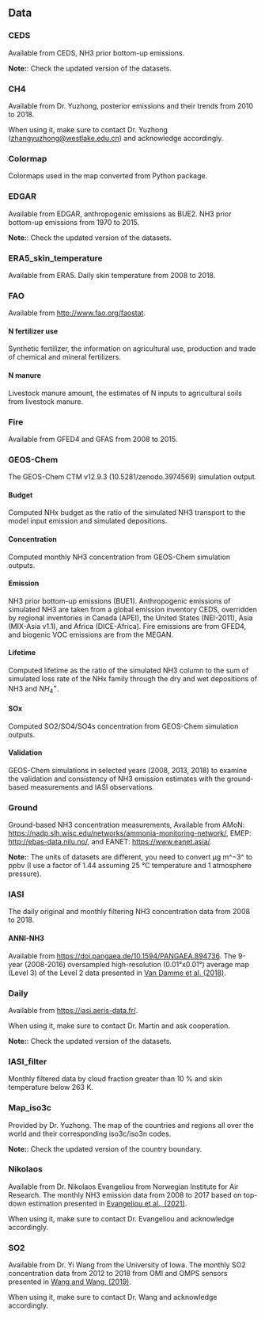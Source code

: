 ## Data

### CEDS

Available from CEDS, NH3 prior bottom-up emissions.

**Note:**: Check the updated version of the datasets.

### CH4

Available from Dr. Yuzhong, posterior emissions and their trends from 2010 to 2018.

When using it, make sure to contact Dr. Yuzhong (zhangyuzhong@westlake.edu.cn) and acknowledge accordingly.

### Colormap

Colormaps used in the map converted from Python package.

### EDGAR

Available from EDGAR, anthropogenic emissions as BUE2. NH3 prior bottom-up emissions from 1970 to 2015.

**Note:**: Check the updated version of the datasets.

### ERA5_skin_temperature

Available from ERA5. Daily skin temperature from 2008 to 2018.

### FAO

Available from http://www.fao.org/faostat.

#### N fertilizer use

Synthetic fertilizer, the information on agricultural use, production and trade of chemical and mineral fertilizers.

#### N manure

Livestock manure amount, the estimates of N inputs to agricultural soils from livestock manure.

### Fire

Available from GFED4 and GFAS from 2008 to 2015.

### GEOS-Chem

The GEOS-Chem CTM v12.9.3 (10.5281/zenodo.3974569) simulation output.

#### Budget

Computed NHx budget as the ratio of the simulated NH3 transport to the model input emission and simulated depositions.

#### Concentration

Computed monthly NH3 concentration from GEOS-Chem simulation outputs.

#### Emission

NH3 prior bottom-up emissions (BUE1). Anthropogenic emissions of simulated NH3 are taken from a global emission inventory CEDS, overridden by regional inventories in Canada (APEI), the United States (NEI-2011), Asia (MIX-Asia v1.1), and Africa (DICE-Africa). Fire emissions are from GFED4, and biogenic VOC emissions are from the MEGAN.

#### Lifetime

Computed lifetime as the ratio of the simulated NH3 column to the sum of simulated loss rate of the NHx family through the dry and wet depositions of NH3 and $NH_4^+$.

#### SOx

Computed SO2/SO4/SO4s concentration from GEOS-Chem simulation outputs.

#### Validation

GEOS-Chem simulations in selected years (2008, 2013, 2018) to examine the validation and consistency of NH3 emission estimates with the ground-based measurements and IASI observations. 

### Ground

Ground-based NH3 concentration measurements, Available from AMoN: https://nadp.slh.wisc.edu/networks/ammonia-monitoring-network/, EMEP: http://ebas-data.nilu.no/, and EANET: https://www.eanet.asia/.

**Note:**: The units of datasets are different, you need to convert µg m^−3^ to ppbv (I use a factor of 1.44 assuming 25 ℃ temperature and 1 atmosphere pressure).

### IASI

The daily original and monthly filtering NH3 concentration data from 2008 to 2018.

#### ANNI-NH3

Available from https://doi.pangaea.de/10.1594/PANGAEA.894736. The 9-year (2008-2016) oversampled high-resolution (0.01°x0.01°) average map (Level 3) of the Level 2 data presented in [Van Damme et al. (2018)](https://www.nature.com/articles/s41586-018-0747-1).

### Daily

Available from https://iasi.aeris-data.fr/. 

When using it, make sure to contact Dr. Martin and ask cooperation.

**Note:**: Check the updated version of the datasets.

### IASI_filter

Monthly filtered data by cloud fraction greater than 10 % and skin temperature below 263 K. 

### Map_iso3c

Provided by Dr. Yuzhong. The map of the countries and regions all over the world and their corresponding iso3c/iso3n codes.

**Note:**: Check the updated version of the country boundary.

### Nikolaos

Available from Dr. Nikolaos Evangeliou from Norwegian Institute for Air Research. The monthly NH3 emission data from 2008 to 2017 based on top-down estimation presented in [Evangeliou et al., (2021)](https://doi.org/10.5194/acp-21-4431-2021).

When using it, make sure to contact Dr. Evangeliou and acknowledge accordingly.

### SO2

Available from Dr. Yi Wang from the University of Iowa. The monthly SO2 concentration data from 2012 to 2018 from OMI and OMPS sensors presented in [Wang and Wang, (2019)](https://doi.org/10.1016/j.atmosenv.2019.117214).

When using it, make sure to contact Dr. Wang and acknowledge accordingly.
